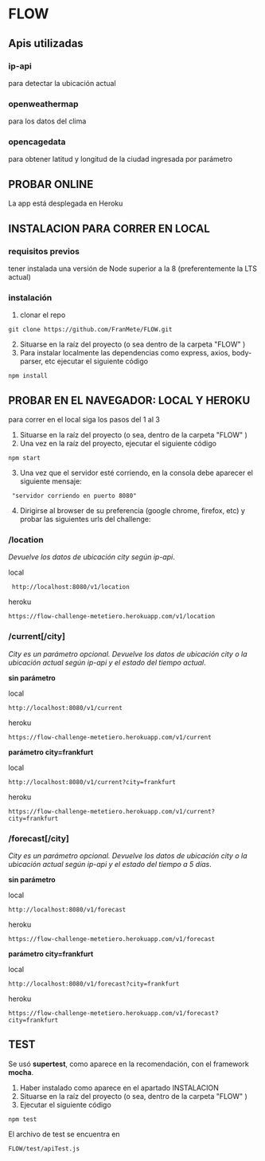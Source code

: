 # FLOW
## Apis utilizadas
### ip-api 
para detectar la ubicación actual
### openweathermap
para los datos del clima
### opencagedata
para obtener latitud y longitud de la ciudad ingresada por parámetro
## PROBAR ONLINE
La app está desplegada en Heroku 
## INSTALACION PARA CORRER EN LOCAL
### requisitos previos
tener instalada una versión de Node superior a la 8 (preferentemente la LTS actual)
### instalación
1. clonar el repo
```
git clone https://github.com/FranMete/FLOW.git 

``` 
2. Situarse en la raíz del proyecto (o sea dentro de la carpeta "FLOW" )
3. Para instalar localmente las dependencias como express, axios, body-parser, etc ejecutar el siguiente código
```
npm install
``` 
## PROBAR EN EL NAVEGADOR: LOCAL Y HEROKU
para correr en el local siga los pasos del 1 al 3
1. Situarse en la raíz del proyecto (o sea, dentro de la carpeta "FLOW" )
2. Una vez en la raíz del proyecto, ejecutar el siguiente código

```
npm start
```
3. Una vez que el servidor esté corriendo, en la consola debe aparecer el siguiente mensaje: 

```
 "servidor corriendo en puerto 8080" 
 ```    
  4. Dirigirse al browser de su preferencia (google chrome, firefox, etc) y probar las siguientes urls del challenge:

  ### /location

  _Devuelve los datos de ubicación city según ip-api_. 

   local
  ```
   http://localhost:8080/v1/location
   ```
   heroku
   ```
   https://flow-challenge-metetiero.herokuapp.com/v1/location
  ```
  ### /current[/city]
  
  _City es un parámetro opcional. Devuelve los datos de ubicación city o la ubicación actual según ip-api y el estado del tiempo actual_.

  **sin parámetro**

  local
  ```
  http://localhost:8080/v1/current
  ```
  heroku 
  ```
  https://flow-challenge-metetiero.herokuapp.com/v1/current
  ```
  **parámetro city=frankfurt**
  
  local
  ```
  http://localhost:8080/v1/current?city=frankfurt
  ```

  heroku
  ```
  https://flow-challenge-metetiero.herokuapp.com/v1/current?city=frankfurt
  ```
### /forecast[/city]
_City es un parámetro opcional. Devuelve los datos de ubicación city o la ubicación actual según ip-api y el estado del tiempo a 5 días_.

**sin parámetro**

local
```
http://localhost:8080/v1/forecast

```

heroku
```
https://flow-challenge-metetiero.herokuapp.com/v1/forecast
```
**parámetro city=frankfurt**

local
```
http://localhost:8080/v1/forecast?city=frankfurt

```

heroku
```
https://flow-challenge-metetiero.herokuapp.com/v1/forecast?city=frankfurt
```

## TEST
Se usó **supertest**, como aparece en la recomendación, con el framework **mocha**. 

1. Haber instalado como aparece en el apartado INSTALACION
2. Situarse en la raíz del proyecto (o sea, dentro de la carpeta "FLOW" )
3. Ejecutar el siguiente código 
```
npm test
```
El archivo de test se encuentra en 
```
FLOW/test/apiTest.js
```
